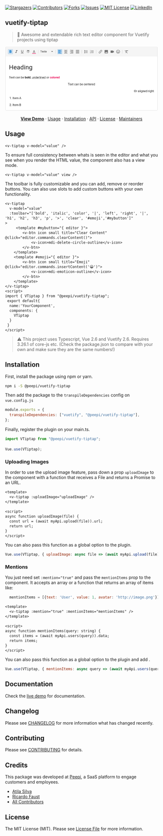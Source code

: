 [![Stargazers][stars-shield]][stars-url]
[![Contributors][contributors-shield]][contributors-url]
[![Forks][forks-shield]][forks-url]
[![Issues][issues-shield]][issues-url]
[![MIT License][license-shield]][license-url]
[![LinkedIn][linkedin-shield]][linkedin-url]

## vuetify-tiptap

> 🚀 Awesome and extendable rich text editor component for Vuetify projects using tiptap

![Sample](images/sample.png)

<p align="center">
    <a href="https://main--62508045836c88003a1f61fa.chromatic.com"><strong>View Demo</strong></a>
    ·
    <a href="#usage">Usage</a>
    ·
    <a href="#installation">Installation</a>
    ·
    <a href="#api">API</a>
    ·
    <a href="#license">License</a>
    ·
    <a href="#license">Maintainers</a>
</p>

## Usage

```vue
<v-tiptap v-model="value" />
```

To ensure full consistency between whats is seen in the editor and what you see when you render the HTML value, the component also has a view mode.

```vue
<v-tiptap v-model="value" view />
```

The toolbar is fully customizable and you can add, remove or reorder buttons. You can also use slots to add custom buttons with your own functionality.

```vue
<v-tiptap
  v-model="value"
  :toolbar="['bold', 'italic', 'color', '|', 'left', 'right', '|', 'h1', 'h2', 'h3', 'p', '>', 'clear', '#emoji','#mybutton']"
>
     <template #mybutton="{ editor }">
        <v-btn icon small title="Clear Content" @click="editor.commands.clearContent()">
            <v-icon>mdi-delete-circle-outline</v-icon>
        </v-btn>
    </template>
    <template #emoji="{ editor }">
        <v-btn icon small title="Emoji" @click="editor.commands.insertContent('😀')">
            <v-icon>mdi-emoticon-outline</v-icon>
        </v-btn>
    </template>
</v-tiptap>
<script>
import { VTiptap } from "@peepi/vuetify-tiptap";
 export default{
  name:'YourComponent',
  components: {
    VTiptap
  }
 }
</script>
```

> ⚠️ This project uses Typescript, Vue 2.6 and Vuetify 2.6. Requires 3.26.1 of core-js etc. (Check the package.json to compare with your own and make sure they are the same numbers!)

## Installation

First, install the package using npm or yarn.

```bash
npm i -S @peepi/vuetify-tiptap
```

Then add the package to the `transpileDependencies` config on `vue.config.js`

```js
module.exports = {
  transpileDependencies: ["vuetify", "@peepi/vuetify-tiptap"],
};
```

Finally, register the plugin on your main.ts.

```js
import VTiptap from "@peepi/vuetify-tiptap";

Vue.use(VTiptap);
```

### Uploading Images

In order to use the upload image feature, pass down a prop `uploadImage` to the component with a function that receives a File and returns a Promise to an URL.

```vue
<template>
  <v-tiptap :uploadImage="uploadImage" />
</template>

<script>
async function uploadImage(file) {
  const url = (await myApi.upload(file)).url;
  return url;
}
</script>
```

You can also pass this function as a global option to the plugin.

```js
Vue.use(VTiptap, { uploadImage: async file => (await myApi.upload(file)).url });
```

### Mentions

You just need set `:mention="true"` and pass the `mentionItems` prop to the component. It accepts an array or a function that returns an array of items like:

```js
  mentionItems = [{text: 'User', value: 1, avatar: 'http://image.png'}]
```

```vue
<template>
  <v-tiptap :mention="true" :mentionItems="mentionItems" />
</template>

<script>
async function mentionItems(query: string) {
  const items = (await myApi.users(query)).data;
  return items;
}
</script>
```

You can also pass this function as a global option to the plugin and add .

```js
Vue.use(VTiptap, { mentionItems: async query => (await myApi.users(query)).data });
```

## Documentation

Check the <a href="https://main--62508045836c88003a1f61fa.chromatic.com">live demo</a> for documentation.

## Changelog

Please see [CHANGELOG](CHANGELOG.md) for more information what has changed recently.

## Contributing

Please see [CONTRIBUTING](CONTRIBUTING.md) for details.

## Credits

This package was developed at [Peepi](https://www.peepi.com.br), a SaaS platform to engage customers and employees.

- [Atila Silva](https://github.com/a2insights)
- [Ricardo Faust](https://github.com/alkin)
- [All Contributors](../../contributors)

## License

The MIT License (MIT). Please see [License File](LICENSE.md) for more information.

<!-- MARKDOWN LINKS & IMAGES -->
<!-- https://www.markdownguide.org/basic-syntax/#reference-style-links -->

[contributors-shield]: https://img.shields.io/github/contributors/peepi-com-br/vuetify-tiptap.svg?style=for-the-badge
[contributors-url]: https://github.com/peepi-com-br/vuetify-tiptap/graphs/contributors
[forks-shield]: https://img.shields.io/github/forks/peepi-com-br/vuetify-tiptap.svg?style=for-the-badge
[forks-url]: https://github.com/peepi-com-br/vuetify-tiptap/network/members
[stars-shield]: https://img.shields.io/github/stars/peepi-com-br/vuetify-tiptap.svg?style=for-the-badge
[stars-url]: https://github.com/peepi-com-br/vuetify-tiptap/stargazers
[issues-shield]: https://img.shields.io/github/issues/peepi-com-br/vuetify-tiptap.svg?style=for-the-badge
[issues-url]: https://github.com/peepi-com-br/vuetify-tiptap/issues
[license-shield]: https://img.shields.io/github/license/peepi-com-br/vuetify-tiptap.svg?style=for-the-badge
[license-url]: https://github.com/peepi-com-br/vuetify-tiptap/blob/master/LICENSE.txt
[linkedin-shield]: https://img.shields.io/badge/-LinkedIn-black.svg?style=for-the-badge&logo=linkedin&colorB=555
[linkedin-url]: https://linkedin.com/company/peepi
[product-screenshot]: images/screenshot.png
